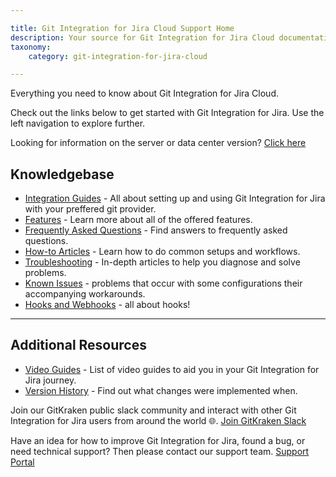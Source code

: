 ```yaml
---

title: Git Integration for Jira Cloud Support Home
description: Your source for Git Integration for Jira Cloud documentation
taxonomy:
    category: git-integration-for-jira-cloud

---
```


Everything you need to know about Git Integration for Jira Cloud.

Check out the links below to get started with Git Integration for Jira. Use the left navigation to explore further.

Looking for information on the server or data center version? [Click here](/git-integration-for-jira-data-center/git-integration-for-jira-home-self-manged/)

## Knowledgebase  

- [Integration Guides](git-integration-for-jira-cloud/integration-guide-gij-cloud/) - All about setting up and using Git Integration for Jira with your preffered git provider.
- [Features](git-integration-for-jira-self-managed/features-gij-cloud/) - Learn more about all of the offered features.
- [Frequently Asked Questions](/git-integration-for-jira-self-managed/frequently-asked-questions-gij-cloud/) - Find answers to frequently asked questions.
- [How-to Articles](/git-integration-for-jira-self-managed/how-to-articles-gij-cloud/) - Learn how to do common setups and workflows.
- [Troubleshooting](/git-integration-for-jira-self-managed/troubleshooting-articles-gij-cloud/) - In-depth articles to help you diagnose and solve problems. 
- [Known Issues](/git-integration-for-jira-self-managed/known-issues-gij-cloud/) - problems that occur with some configurations their accompanying workarounds.
- [Hooks and Webhooks](git-integration-for-jira-self-managed/hooks-and-webhooks-gij-cloud/) - all about hooks!

***

## Additional Resources

- [Video Guides](/git-integration-for-jira-self-managed/git-integration-jira-data-center-video-guides/) - List of video guides to aid you in your Git Integration for Jira journey.
- [Version History](https://marketplace.atlassian.com/apps/4984/git-integration-for-jira/version-history) - Find out what changes were implemented when.

Join our GitKraken public slack community and interact with other Git Integration for Jira users from around the world 🌐.
[Join GitKraken Slack](https://slack.gitkraken.com/)

Have an idea for how to improve Git Integration for Jira, found a bug, or need technical support? Then please contact our support team.
[Support Portal](https://bigbrassband.atlassian.net/servicedesk/customer/portal/9) 

